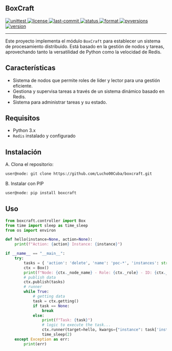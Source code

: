 ## BoxCraft
<p align="left">
    <a href="#">
        <img src="https://img.shields.io/github/actions/workflow/status/Lucho00Cuba/boxcraft/tests.yaml" alt="unittest"/>
    </a>
    <a href="#">
        <img src="https://img.shields.io/github/license/Lucho00Cuba/boxcraft" alt="license"/>
    </a>
    <a href="#">
        <img src="https://img.shields.io/github/last-commit/Lucho00Cuba/boxcraft" alt="last-commit"/>
    </a>
    <a href="#">
        <img src="https://img.shields.io/pypi/status/boxcraft" alt="status"/>
    </a>
    <a href="#">
        <img src="https://img.shields.io/pypi/format/boxcraft" alt="format"/>
    </a>
    <a href="#">
        <img src="https://img.shields.io/pypi/pyversions/boxcraft" alt="pyversions"/>
    </a>
    <a href="#">
        <img src="https://img.shields.io/pypi/v/boxcraft" alt="version"/>
    </a>
</p>
<hr>



Este proyecto implementa el módulo `BoxCraft` para establecer un sistema de procesamiento distribuido. Está basado en la gestión de nodos y tareas, aprovechando tanto la versatilidad de Python como la velocidad de Redis.

## Características
- Sistema de nodos que permite roles de líder y lector para una gestión eficiente.
- Gestiona y supervisa tareas a través de un sistema dinámico basado en Redis.
- Sistema para administrar tareas y su estado.

## Requisitos

- Python 3.x
- `Redis` instalado y configurado

## Instalación

A. Clona el repositorio:

```bash
user@node: git clone https://github.com/Lucho00Cuba/boxcraft.git
```

B. Instalar con PIP
```bash
user@node: pip install boxcraft
```

## Uso
```python
from boxcraft.controller import Box
from time import sleep as time_sleep
from os import environ

def hello(instance=None, action=None):
    print(f"Action: {action} Instance: {instance}")

if __name__ == "__main__":
    try:
        tasks = { 'action': 'delete', 'name': 'poc-*', 'instances': str(["node-01", "node-02", "node-03", "node-04", "node-05"]) }
        ctx = Box()
        print(f"Node: {ctx._node_name} - Role: {ctx._role} - ID: {ctx._id}")
        # publish data
        ctx.publish(tasks)
        # runner
        while True:
            # getting data
            task = ctx.getting()
            if task == None:
                break
            else:
                print(f"Task: {task}")
                # logic to execute the task... 
                ctx.runner(target=hello, kwargs={"instance": task['instances'], "action": task['action']})
                time_sleep(2)
    except Exception as err:
        print(err)
```